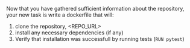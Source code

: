 Now that you have gathered sufficient information about the repository, your new task is write a dockerfile that will:
1. clone the repository, <REPO_URL>
2. install any necessary dependencies (if any)
3. Verify that installation was successfull by running tests (`RUN pytest`)